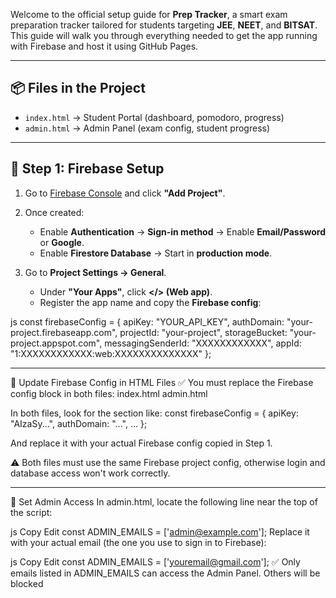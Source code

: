 
Welcome to the official setup guide for **Prep Tracker**, a smart exam preparation tracker tailored for students targeting **JEE**, **NEET**, and **BITSAT**. This guide will walk you through everything needed to get the app running with Firebase and host it using GitHub Pages.

---

## 📦 Files in the Project

* `index.html` → Student Portal (dashboard, pomodoro, progress)
* `admin.html`  → Admin Panel (exam config, student progress)

---

## 🔧 Step 1: Firebase Setup

1. Go to [Firebase Console](https://console.firebase.google.com/) and click **"Add Project"**.
2. Once created:

   * Enable **Authentication** → **Sign-in method** → Enable **Email/Password** or **Google**.
   * Enable **Firestore Database** → Start in **production mode**.
3. Go to **Project Settings → General**.

   * Under **"Your Apps"**, click **\</> (Web app)**.
   * Register the app name and copy the **Firebase config**:

js
const firebaseConfig = {
  apiKey: "YOUR_API_KEY",
  authDomain: "your-project.firebaseapp.com",
  projectId: "your-project",
  storageBucket: "your-project.appspot.com",
  messagingSenderId: "XXXXXXXXXXXX",
  appId: "1:XXXXXXXXXXXX:web:XXXXXXXXXXXXXX"
};

------

🔁 Update Firebase Config in HTML Files
✅ You must replace the Firebase config block in both files:
index.html
admin.html 

In both files, look for the section like:
const firebaseConfig = {
  apiKey: "AIzaSy...",
  authDomain: "...",
  ...
};


And replace it with your actual Firebase config copied in Step 1.

⚠️ Both files must use the same Firebase project config, otherwise login and database access won't work correctly.

------
🔐  Set Admin Access
In admin.html, locate the following line near the top of the script:

js
Copy
Edit
const ADMIN_EMAILS = ['admin@example.com'];
Replace it with your actual email (the one you use to sign in to Firebase):

js
Copy
Edit
const ADMIN_EMAILS = ['youremail@gmail.com'];
✅ Only emails listed in ADMIN_EMAILS can access the Admin Panel. Others will be blocked


